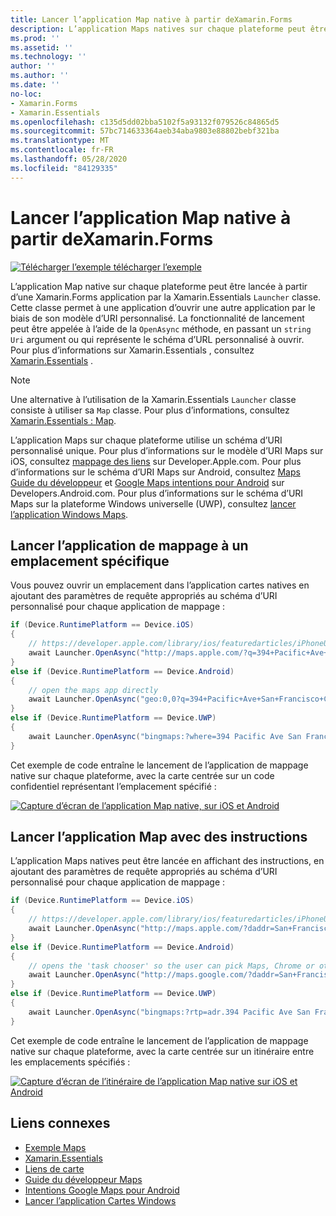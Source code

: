 ```yaml
---
title: Lancer l’application Map native à partir deXamarin.Forms
description: L’application Maps natives sur chaque plateforme peut être lancée à partir d’une Xamarin.Forms application par la Xamarin.Essentials classe Launcher.
ms.prod: ''
ms.assetid: ''
ms.technology: ''
author: ''
ms.author: ''
ms.date: ''
no-loc:
- Xamarin.Forms
- Xamarin.Essentials
ms.openlocfilehash: c135d5dd02bba5102f5a93132f079526c84865d5
ms.sourcegitcommit: 57bc714633364aeb34aba9803e88802bebf321ba
ms.translationtype: MT
ms.contentlocale: fr-FR
ms.lasthandoff: 05/28/2020
ms.locfileid: "84129335"
---
```

# <a name="launch-the-native-map-app-from-xamarinforms"></a>Lancer l’application Map native à partir deXamarin.Forms

[![Télécharger ](~/media/shared/download.png) l’exemple télécharger l’exemple](https://docs.microsoft.com/samples/xamarin/xamarin-forms-samples/workingwithmaps)

L’application Map native sur chaque plateforme peut être lancée à partir d’une Xamarin.Forms application par la Xamarin.Essentials `Launcher` classe. Cette classe permet à une application d’ouvrir une autre application par le biais de son modèle d’URI personnalisé. La fonctionnalité de lancement peut être appelée à l’aide de la `OpenAsync` méthode, en passant un `string` `Uri` argument ou qui représente le schéma d’URL personnalisé à ouvrir. Pour plus d’informations sur Xamarin.Essentials , consultez [Xamarin.Essentials](~/essentials/index.md?context=xamarin/xamarin-forms) .

> [!NOTE]
> Une alternative à l’utilisation de la Xamarin.Essentials `Launcher` classe consiste à utiliser sa `Map` classe. Pour plus d’informations, consultez [ Xamarin.Essentials : Map](~/essentials/maps.md?context=xamarin/xamarin-forms).

L’application Maps sur chaque plateforme utilise un schéma d’URI personnalisé unique. Pour plus d’informations sur le modèle d’URI Maps sur iOS, consultez [mappage des liens](https://developer.apple.com/library/archive/featuredarticles/iPhoneURLScheme_Reference/MapLinks/MapLinks.html) sur Developer.Apple.com. Pour plus d’informations sur le schéma d’URI Maps sur Android, consultez [Maps Guide du développeur](https://developer.android.com/guide/components/intents-common.html#Maps) et [Google Maps intentions pour Android](https://developers.google.com/maps/documentation/urls/android-intents) sur Developers.Android.com. Pour plus d’informations sur le schéma d’URI Maps sur la plateforme Windows universelle (UWP), consultez [lancer l’application Windows Maps](/windows/uwp/launch-resume/launch-maps-app).

## <a name="launch-the-map-app-at-a-specific-location"></a>Lancer l’application de mappage à un emplacement spécifique

Vous pouvez ouvrir un emplacement dans l’application cartes natives en ajoutant des paramètres de requête appropriés au schéma d’URI personnalisé pour chaque application de mappage :

```csharp
if (Device.RuntimePlatform == Device.iOS)
{
    // https://developer.apple.com/library/ios/featuredarticles/iPhoneURLScheme_Reference/MapLinks/MapLinks.html
    await Launcher.OpenAsync("http://maps.apple.com/?q=394+Pacific+Ave+San+Francisco+CA");
}
else if (Device.RuntimePlatform == Device.Android)
{
    // open the maps app directly
    await Launcher.OpenAsync("geo:0,0?q=394+Pacific+Ave+San+Francisco+CA");
}
else if (Device.RuntimePlatform == Device.UWP)
{
    await Launcher.OpenAsync("bingmaps:?where=394 Pacific Ave San Francisco CA");
}
```

Cet exemple de code entraîne le lancement de l’application de mappage native sur chaque plateforme, avec la carte centrée sur un code confidentiel représentant l’emplacement spécifié :

[![Capture d’écran de l’application Map native, sur iOS et Android](native-map-app-images/location.png "Application Map Native")](native-map-app-images/location-large.png#lightbox "Application Map Native")

## <a name="launch-the-map-app-with-directions"></a>Lancer l’application Map avec des instructions

L’application Maps natives peut être lancée en affichant des instructions, en ajoutant des paramètres de requête appropriés au schéma d’URI personnalisé pour chaque application de mappage :

```csharp
if (Device.RuntimePlatform == Device.iOS)
{
    // https://developer.apple.com/library/ios/featuredarticles/iPhoneURLScheme_Reference/MapLinks/MapLinks.html
    await Launcher.OpenAsync("http://maps.apple.com/?daddr=San+Francisco,+CA&saddr=cupertino");
}
else if (Device.RuntimePlatform == Device.Android)
{
    // opens the 'task chooser' so the user can pick Maps, Chrome or other mapping app
    await Launcher.OpenAsync("http://maps.google.com/?daddr=San+Francisco,+CA&saddr=Mountain+View");
}
else if (Device.RuntimePlatform == Device.UWP)
{
    await Launcher.OpenAsync("bingmaps:?rtp=adr.394 Pacific Ave San Francisco CA~adr.One Microsoft Way Redmond WA 98052");
}
```

Cet exemple de code entraîne le lancement de l’application de mappage native sur chaque plateforme, avec la carte centrée sur un itinéraire entre les emplacements spécifiés :

[![Capture d’écran de l’itinéraire de l’application Map native sur iOS et Android](native-map-app-images/directions.png "Directions de l’application de mappage Native")](native-map-app-images/directions-large.png#lightbox "Directions de l’application de mappage Native")

## <a name="related-links"></a>Liens connexes

- [Exemple Maps](https://docs.microsoft.com/samples/xamarin/xamarin-forms-samples/workingwithmaps)
- [Xamarin.Essentials](~/essentials/index.md?context=xamarin/xamarin-forms)
- [Liens de carte](https://developer.apple.com/library/archive/featuredarticles/iPhoneURLScheme_Reference/MapLinks/MapLinks.html)
- [Guide du développeur Maps](https://developer.android.com/guide/components/intents-common.html#Maps)
- [Intentions Google Maps pour Android](https://developers.google.com/maps/documentation/)
- [Lancer l’application Cartes Windows](/windows/uwp/launch-resume/launch-maps-app)
